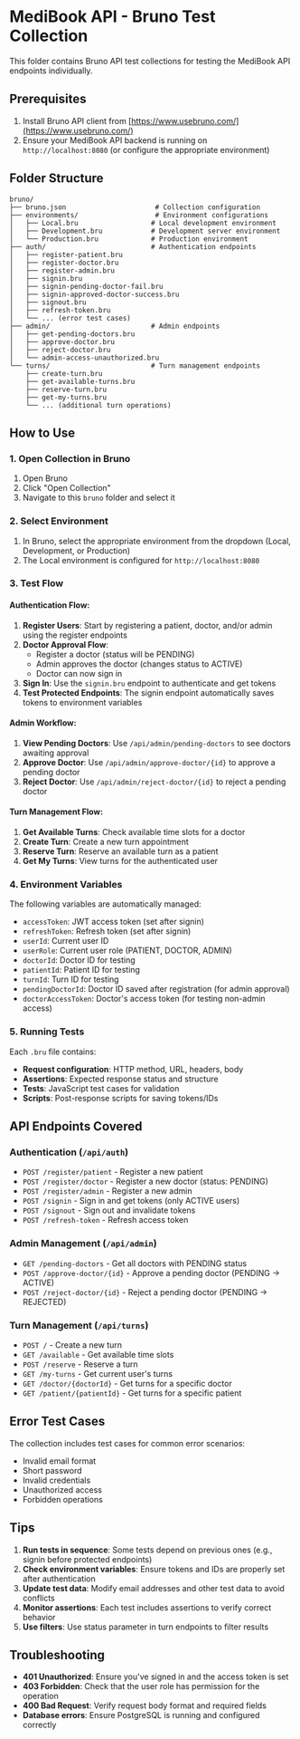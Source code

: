 # MediBook API - Bruno Test Collection

This folder contains Bruno API test collections for testing the MediBook API endpoints individually.

## Prerequisites

1. Install Bruno API client from [https://www.usebruno.com/](https://www.usebruno.com/)
2. Ensure your MediBook API backend is running on `http://localhost:8080` (or configure the appropriate environment)

## Folder Structure

```
bruno/
├── bruno.json                      # Collection configuration
├── environments/                   # Environment configurations
│   ├── Local.bru                  # Local development environment
│   ├── Development.bru            # Development server environment
│   └── Production.bru             # Production environment
├── auth/                          # Authentication endpoints
│   ├── register-patient.bru
│   ├── register-doctor.bru
│   ├── register-admin.bru
│   ├── signin.bru
│   ├── signin-pending-doctor-fail.bru
│   ├── signin-approved-doctor-success.bru
│   ├── signout.bru
│   ├── refresh-token.bru
│   └── ... (error test cases)
├── admin/                         # Admin endpoints
│   ├── get-pending-doctors.bru
│   ├── approve-doctor.bru
│   ├── reject-doctor.bru
│   └── admin-access-unauthorized.bru
└── turns/                         # Turn management endpoints
    ├── create-turn.bru
    ├── get-available-turns.bru
    ├── reserve-turn.bru
    ├── get-my-turns.bru
    └── ... (additional turn operations)
```

## How to Use

### 1. Open Collection in Bruno
1. Open Bruno
2. Click "Open Collection"
3. Navigate to this `bruno` folder and select it

### 2. Select Environment
1. In Bruno, select the appropriate environment from the dropdown (Local, Development, or Production)
2. The Local environment is configured for `http://localhost:8080`

### 3. Test Flow

#### Authentication Flow:
1. **Register Users**: Start by registering a patient, doctor, and/or admin using the register endpoints
2. **Doctor Approval Flow**: 
   - Register a doctor (status will be PENDING)
   - Admin approves the doctor (changes status to ACTIVE)
   - Doctor can now sign in
3. **Sign In**: Use the `signin.bru` endpoint to authenticate and get tokens
4. **Test Protected Endpoints**: The signin endpoint automatically saves tokens to environment variables

#### Admin Workflow:
1. **View Pending Doctors**: Use `/api/admin/pending-doctors` to see doctors awaiting approval
2. **Approve Doctor**: Use `/api/admin/approve-doctor/{id}` to approve a pending doctor
3. **Reject Doctor**: Use `/api/admin/reject-doctor/{id}` to reject a pending doctor

#### Turn Management Flow:
1. **Get Available Turns**: Check available time slots for a doctor
2. **Create Turn**: Create a new turn appointment
3. **Reserve Turn**: Reserve an available turn as a patient
4. **Get My Turns**: View turns for the authenticated user

### 4. Environment Variables

The following variables are automatically managed:
- `accessToken`: JWT access token (set after signin)
- `refreshToken`: Refresh token (set after signin)
- `userId`: Current user ID
- `userRole`: Current user role (PATIENT, DOCTOR, ADMIN)
- `doctorId`: Doctor ID for testing
- `patientId`: Patient ID for testing
- `turnId`: Turn ID for testing
- `pendingDoctorId`: Doctor ID saved after registration (for admin approval)
- `doctorAccessToken`: Doctor's access token (for testing non-admin access)

### 5. Running Tests

Each `.bru` file contains:
- **Request configuration**: HTTP method, URL, headers, body
- **Assertions**: Expected response status and structure
- **Tests**: JavaScript test cases for validation
- **Scripts**: Post-response scripts for saving tokens/IDs

## API Endpoints Covered

### Authentication (`/api/auth`)
- `POST /register/patient` - Register a new patient
- `POST /register/doctor` - Register a new doctor (status: PENDING)
- `POST /register/admin` - Register a new admin
- `POST /signin` - Sign in and get tokens (only ACTIVE users)
- `POST /signout` - Sign out and invalidate tokens
- `POST /refresh-token` - Refresh access token

### Admin Management (`/api/admin`)
- `GET /pending-doctors` - Get all doctors with PENDING status
- `POST /approve-doctor/{id}` - Approve a pending doctor (PENDING → ACTIVE)
- `POST /reject-doctor/{id}` - Reject a pending doctor (PENDING → REJECTED)

### Turn Management (`/api/turns`)
- `POST /` - Create a new turn
- `GET /available` - Get available time slots
- `POST /reserve` - Reserve a turn
- `GET /my-turns` - Get current user's turns
- `GET /doctor/{doctorId}` - Get turns for a specific doctor
- `GET /patient/{patientId}` - Get turns for a specific patient

## Error Test Cases

The collection includes test cases for common error scenarios:
- Invalid email format
- Short password
- Invalid credentials
- Unauthorized access
- Forbidden operations

## Tips

1. **Run tests in sequence**: Some tests depend on previous ones (e.g., signin before protected endpoints)
2. **Check environment variables**: Ensure tokens and IDs are properly set after authentication
3. **Update test data**: Modify email addresses and other test data to avoid conflicts
4. **Monitor assertions**: Each test includes assertions to verify correct behavior
5. **Use filters**: Use status parameter in turn endpoints to filter results

## Troubleshooting

- **401 Unauthorized**: Ensure you've signed in and the access token is set
- **403 Forbidden**: Check that the user role has permission for the operation
- **400 Bad Request**: Verify request body format and required fields
- **Database errors**: Ensure PostgreSQL is running and configured correctly